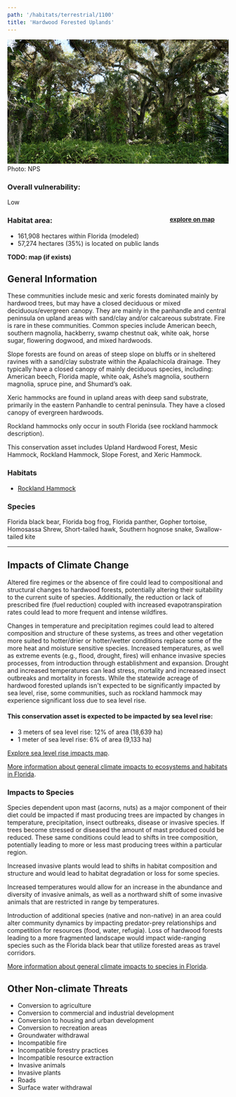 ```yaml
---
path: '/habitats/terrestrial/1100'
title: 'Hardwood Forested Uplands'
---
```


<content-header icon="hardwood_forested_uplands" title="Hardwood Forested Uplands"></content-header>

<div id="TopSection">

<div class="header-photo"><img src="1100.jpg" alt="Photo for 1100"/>
<figcaption>Photo: NPS</figcaption></div>

<div>

### Overall vulnerability:

<div class="vulnerability vulnerability-low">Low</div>

<h3>Habitat area: 
<a href="/habitats/terrestrial/1100/map" style="float:right;font-size:smaller;margin-right: 2rem;">
<fa-icon name="map"></fa-icon>
explore on map
</a>
</h3>

-   161,908 hectares within Florida (modeled)
-   57,274 hectares (35%) is located on public lands

</div>
</div>

**TODO: map (if exists)**

## General Information

These communities include mesic and xeric forests dominated mainly by hardwood trees, but may have a closed deciduous or mixed deciduous/evergreen canopy.  They are mainly in the panhandle and central peninsula on upland areas with sand/clay and/or calcareous substrate.  Fire is rare in these communities.  Common species include American beech, southern magnolia, hackberry, swamp chestnut oak, white oak, horse sugar, flowering dogwood, and mixed hardwoods.  

Slope forests are found on areas of steep slope on bluffs or in sheltered ravines with a sand/clay substrate within the Apalachicola drainage.  They typically have a  closed canopy of mainly deciduous species, including: American beech, Florida maple, white oak, Ashe’s magnolia, southern magnolia, spruce pine, and Shumard’s oak.  

Xeric hammocks are found in upland areas with deep sand substrate, primarily in the eastern Panhandle to central peninsula.  They have a closed canopy of evergreen hardwoods.  

Rockland hammocks only occur in south Florida (see rockland hammock description).

This conservation asset includes Upland Hardwood Forest, Mesic Hammock, Rockland Hammock, Slope Forest, and Xeric Hammock.

### Habitats

- [Rockland Hammock](/habitats//habitats/terrestrial/1130)



### Species

Florida black bear, Florida bog frog, Florida panther, Gopher tortoise, Homosassa Shrew, Short-tailed hawk, Southern hognose snake, Swallow-tailed kite

<hr />

## Impacts of Climate Change

Altered fire regimes or the absence of fire could lead to compositional and structural changes to hardwood forests, potentially altering their suitability to the current suite of species.  Additionally, the reduction or lack of prescribed fire (fuel reduction) coupled with increased evapotranspiration rates could lead to more frequent and intense wildfires.   

Changes in temperature and precipitation regimes could lead to altered composition and structure of these systems, as trees and other vegetation more suited to hotter/drier or hotter/wetter conditions replace some of the more heat and moisture sensitive species.  Increased temperatures, as well as extreme events (e.g., flood, drought, fires) will enhance invasive species processes, from introduction through establishment and expansion. Drought and increased temperatures can lead stress, mortality and increased insect outbreaks and mortality in forests. While the statewide acreage of hardwood forested uplands isn't expected to be significantly impacted by sea level, rise, some communities, such as rockland hammock may experience significant loss due to sea level rise.


#### This conservation asset is expected to be impacted by sea level rise:

- 3 meters of sea level rise: 12% of area (18,639 ha)
- 1 meter of sea level rise: 6% of area (9,133 ha)

[Explore sea level rise impacts map](/habitats/terrestrial/1100/map).


[More information about general climate impacts to ecosystems and habitats in Florida](/impacts/habitats).

### Impacts to Species

Species dependent upon mast (acorns, nuts) as a major component of their diet could be impacted if mast producing trees are impacted by changes in temperature, precipitation, insect outbreaks, disease or invasive species.  If trees become stressed or diseased the amount of mast produced could be reduced.  These same conditions could lead to shifts in tree composition, potentially leading to more or less mast producing trees within a particular region.  

Increased invasive plants would lead to shifts in habitat composition and structure and would lead to habitat degradation or loss for some species.  

Increased temperatures would allow for an increase in the abundance and diversity of invasive animals, as well as a northward shift of some invasive animals that are restricted in range by temperatures.  

Introduction of additional species (native and non-native) in an area could alter community dynamics by impacting predator-prey relationships and competition for resources (food, water, refugia).  Loss of hardwood forests leading to a more fragmented landscape would impact wide-ranging species such as the Florida black bear that utilize forested areas as travel corridors.

[More information about general climate impacts to species in Florida](/impacts/species).

## Other Non-climate Threats

-	Conversion to agriculture
-	Conversion to commercial and industrial development
-	Conversion to housing and urban development
-	Conversion to recreation areas
-	Groundwater withdrawal
-	Incompatible fire
-	Incompatible forestry practices
-	Incompatible resource extraction
-	Invasive animals
-	Invasive plants
-	Roads
-	Surface water withdrawal





